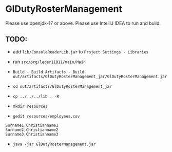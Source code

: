 # GlDutyRosterManagement


Please use openjdk-17 or above.
Please use IntelliJ IDEA to run and build.

## TODO:
- add `lib/ConsoleReaderLib.jar` to `Project Settings - Libraries`
- run `src/org/leder11011/main/Main`

- `Build - Build Artifacts - Build`: `out/artifacts/GlDutyRosterManagement_jar/GlDutyRosterManagement.jar`
- `cd out/artifacts/GlDutyRosterManagement_jar`
- `cp ../../../lib . -R`
- `mkdir resources`
- `gedit resources/employees.csv`
```
Surname1,Christianname1
Surname2,Christianname2
Surname3,Christianname3
```

- `java -jar GlDutyRosterManagement.jar`
